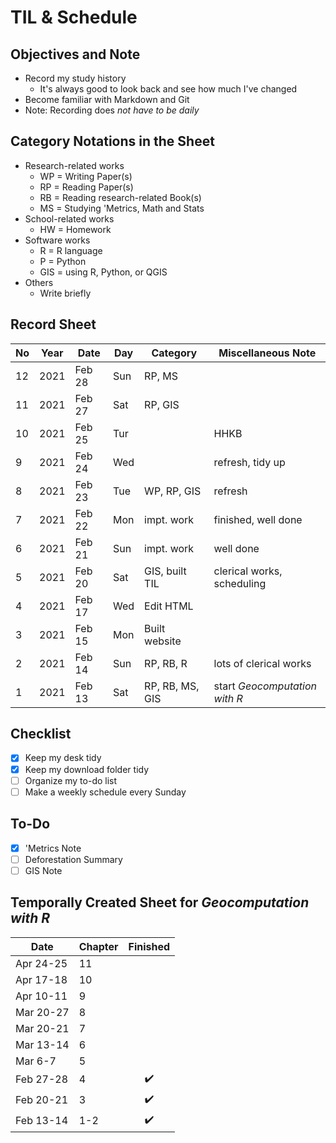 # TIL & Schedule #

## Objectives and Note ##

* Record my study history
  * It's always good to look back and see how much I've changed
* Become familiar with Markdown and Git
* Note: Recording does *not have to be daily*

## Category Notations in the Sheet ##

* Research-related works
  * WP = Writing Paper(s)
  * RP = Reading Paper(s)
  * RB = Reading research-related Book(s)
  * MS = Studying 'Metrics, Math and Stats
* School-related works
  * HW = Homework
* Software works
  * R = R language
  * P = Python
  * GIS = using R, Python, or QGIS
* Others
  * Write briefly

## Record Sheet ##

| No  | Year | Date   | Day | Category        | Miscellaneous Note                |
|-----|------|--------|-----|-----------------|-----------------------------------|
| 12  | 2021 | Feb 28 | Sun | RP, MS          |                                   |
| 11  | 2021 | Feb 27 | Sat | RP, GIS         |                                   |
| 10  | 2021 | Feb 25 | Tur |                 | HHKB                              |
| 9   | 2021 | Feb 24 | Wed |                 | refresh, tidy up                  |
| 8   | 2021 | Feb 23 | Tue | WP, RP, GIS     | refresh                           |
| 7   | 2021 | Feb 22 | Mon | impt. work      | finished, well done               |
| 6   | 2021 | Feb 21 | Sun | impt. work      | well done                         |
| 5   | 2021 | Feb 20 | Sat | GIS, built TIL  | clerical works, scheduling        |
| 4   | 2021 | Feb 17 | Wed | Edit HTML       |                                   |
| 3   | 2021 | Feb 15 | Mon | Built website   |                                   |
| 2   | 2021 | Feb 14 | Sun | RP, RB, R       | lots of clerical works            |
| 1   | 2021 | Feb 13 | Sat | RP, RB, MS, GIS | start *Geocomputation with R*     |

## Checklist ##
* [x] Keep my desk tidy
* [x] Keep my download folder tidy
* [ ] Organize my to-do list
* [ ] Make a weekly schedule every Sunday

## To-Do ##
* [x] 'Metrics Note
* [ ] Deforestation Summary
* [ ] GIS Note

## Temporally Created Sheet for *Geocomputation with R* ##

| Date      | Chapter | Finished           |
|-----------|---------|:------------------:|
| Apr 24-25 | 11      |  |
| Apr 17-18 | 10      |  |
| Apr 10-11 | 9       |  |
| Mar 20-27 | 8       |  |
| Mar 20-21 | 7       |  |
| Mar 13-14 | 6       |  |
| Mar 6-7   | 5       |  |
| Feb 27-28 | 4       | :heavy_check_mark: |
| Feb 20-21 | 3       | :heavy_check_mark: |
| Feb 13-14 | 1-2     | :heavy_check_mark: |
